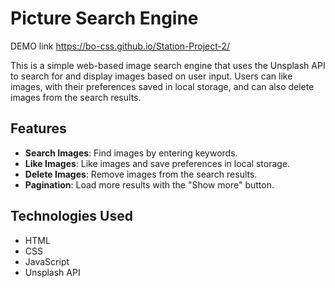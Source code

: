 # Picture Search Engine



DEMO link https://bo-css.github.io/Station-Project-2/


This is a simple web-based image search engine that uses the Unsplash API to search for and display images based on user input. Users can like images, with their preferences saved in local storage, and can also delete images from the search results.

## Features

- **Search Images**: Find images by entering keywords.
- **Like Images**: Like images and save preferences in local storage.
- **Delete Images**: Remove images from the search results.
- **Pagination**: Load more results with the "Show more" button.

## Technologies Used

- HTML
- CSS
- JavaScript
- Unsplash API
